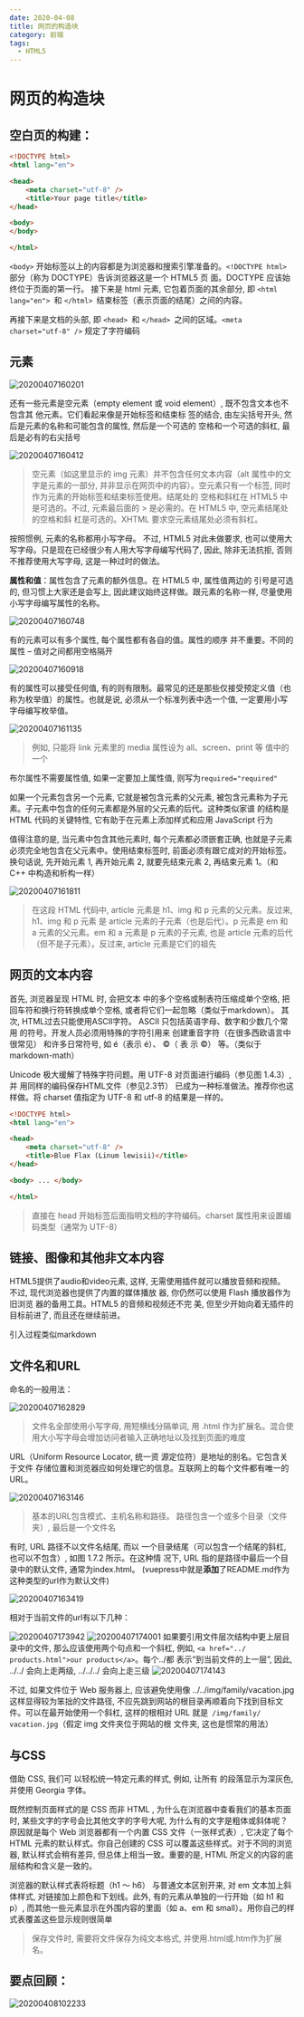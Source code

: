 ```yaml
---
date: 2020-04-08
title: 网页的构造块
category: 前端
tags:
  - HTML5
---
```


# 网页的构造块

## 空白页的构建：

```html
<!DOCTYPE html>
<html lang="en">

<head>
    <meta charset="utf-8" />
    <title>Your page title</title>
</head>

<body>
</body>

</html>

```

`<body>` 开始标签以上的内容都是为浏览器和搜索引擎准备的。`<!DOCTYPE html>` 部分（称为 DOCTYPE）告诉浏览器这是一个 HTML5 页 面。DOCTYPE 应该始终位于页面的第一行。 
接下来是 html 元素, 它包着页面的其余部分, 即 `<html lang="en"> `和 `</html> `结束标签（表示页面的结尾）之间的内容。

再接下来是文档的头部, 即 `<head> `和 `</head> `之间的区域。`<meta charset="utf-8" />` 规定了字符编码

## 元素

![20200407160201](https://raw.githubusercontent.com/fengwei2002/Pictures_02/master/img/20200407160201.png)

还有一些元素是空元素（empty element 或 void element）, 既不包含文本也不包含其 他元素。它们看起来像是开始标签和结束标 签的结合, 由左尖括号开头, 然后是元素的名称和可能包含的属性, 然后是一个可选的 空格和一个可选的斜杠, 最后是必有的右尖括号

![20200407160412](https://raw.githubusercontent.com/fengwei2002/Pictures_02/master/img/20200407160412.png)
>空元素（如这里显示的 img 元素）并不包含任何文本内容（alt 属性中的文字是元素的一部分,  并非显示在网页中的内容）。空元素只有一个标签, 同时作为元素的开始标签和结束标签使用。结尾处的 空格和斜杠在 HTML5 中是可选的。不过, 元素最后面的 > 是必需的。在 HTML5 中, 空元素结尾处的空格和斜 杠是可选的。XHTML 要求空元素结尾处必须有斜杠。

按照惯例, 元素的名称都用小写字母。 不过, HTML5 对此未做要求, 也可以使用大写字母。只是现在已经很少有人用大写字母编写代码了, 因此, 除非无法抗拒, 否则不推荐使用大写字母, 这是一种过时的做法。

**属性和值**：属性包含了元素的额外信息。在 HTML5 中, 属性值两边的 引号是可选的, 但习惯上大家还是会写上,  因此建议始终这样做。跟元素的名称一样,  尽量使用小写字母编写属性的名称。

![20200407160748](https://raw.githubusercontent.com/fengwei2002/Pictures_02/master/img/20200407160748.png)

有的元素可以有多个属性, 每个属性都有各自的值。属性的顺序 并不重要。不同的属性 – 值对之间都用空格隔开

![20200407160918](https://raw.githubusercontent.com/fengwei2002/Pictures_02/master/img/20200407160918.png)

有的属性可以接受任何值, 有的则有限制。最常见的还是那些仅接受预定义值（也称为枚举值）的属性。也就是说, 必须从一个标准列表中选一个值, 一定要用小写字母编写枚举值。

![20200407161135](https://raw.githubusercontent.com/fengwei2002/Pictures_02/master/img/20200407161135.png)
> 例如, 只能将 link 元素里的 media 属性设为 all、screen、print 等 值中的一个

布尔属性不需要属性值, 如果一定要加上属性值, 则写为`required="required"`

如果一个元素包含另一个元素, 它就是被包含元素的父元素, 被包含元素称为子元素。子元素中包含的任何元素都是外层的父元素的后代。这种类似家谱 的结构是 HTML 代码的关键特性, 它有助于在元素上添加样式和应用 JavaScript 行为

值得注意的是, 当元素中包含其他元素时, 每个元素都必须嵌套正确, 也就是子元素必须完全地包含在父元素中。使用结束标签时, 前面必须有跟它成对的开始标签。换句话说, 先开始元素 1, 再开始元素 2, 就要先结束元素 2, 再结束元素 1。（和 C++ 中构造和析构一样）

![20200407161811](https://raw.githubusercontent.com/fengwei2002/Pictures_02/master/img/20200407161811.png)

>在这段 HTML 代码中, article 元素是 h1、img 和 p 元素的父元素。反过来, h1、img 和 p 元素 是 article 元素的子元素（也是后代）。p 元素是 em 和 a 元素的父元素。em 和 a 元素是 p 元素的子元素,  也是 article 元素的后代（但不是子元素）。反过来, article 元素是它们的祖先

## 网页的文本内容

首先, 浏览器呈现 HTML 时, 会把文本 中的多个空格或制表符压缩成单个空格, 把回车符和换行符转换成单个空格, 或者将它们一起忽略（类似于markdown）。 
其次, HTML过去只能使用ASCII字符。 ASCII 只包括英语字母、数字和少数几个常用 的符号。开发人员必须用特殊的字符引用来 创建重音字符（在很多西欧语言中很常见） 和许多日常符号, 如 &eacute;（表示 é）、 &copy;（ 表 示 ©） 等。（类似于markdown-math）


Unicode 极大缓解了特殊字符问题。用 UTF-8 对页面进行编码（参见图 1.4.3）, 并 用同样的编码保存HTML文件（参见2.3节） 已成为一种标准做法。推荐你也这样做。将 charset 值指定为 UTF-8 和 utf-8 的结果是一样的。

```html
<!DOCTYPE html>
<html lang="en">

<head>
    <meta charset="utf-8" />
    <title>Blue Flax (Linum lewisii)</title>
</head>

<body> ... </body>

</html>
```

>直接在 head 开始标签后面指明文档的字符编码。charset 属性用来设置编码类型（通常为 UTF-8）

## 链接、图像和其他非文本内容

HTML5提供了audio和video元素,  这样, 无需使用插件就可以播放音频和视频。 不过, 现代浏览器也提供了内置的媒体播放 器, 你仍然可以使用 Flash 播放器作为旧浏览 器的备用工具。HTML5 的音频和视频还不完 美, 但至少开始向着无插件的目标前进了,  而且还在继续前进。 

引入过程类似markdown

## 文件名和URL

命名的一般用法：

![20200407162829](https://raw.githubusercontent.com/fengwei2002/Pictures_02/master/img/20200407162829.png)
>文件名全部使用小写字母, 用短横线分隔单词, 用 .html 作为扩展名。混合使用大小写字母会增加访问者输入正确地址以及找到页面的难度

URL（Uniform Resource Locator, 统一资 源定位符）是地址的别名。它包含关于文件 存储位置和浏览器应如何处理它的信息。互联网上的每个文件都有唯一的 URL。 

![20200407163146](https://raw.githubusercontent.com/fengwei2002/Pictures_02/master/img/20200407163146.png)
>基本的URL包含模式、主机名称和路径。 路径包含一个或多个目录（文件夹）, 最后是一个文件名 

有时, URL 路径不以文件名结尾, 而以 一个目录结尾（可以包含一个结尾的斜杠,  也可以不包含）, 如图 1.7.2 所示。在这种情 况下, URL 指的是路径中最后一个目录中的默认文件, 通常为index.html。
(vuepress中就是**添加**了README.md作为这种类型的url作为默认文件)

![20200407163419](https://raw.githubusercontent.com/fengwei2002/Pictures_02/master/img/20200407163419.png)

相对于当前文件的url有以下几种：

![20200407173942](https://raw.githubusercontent.com/fengwei2002/Pictures_02/master/img/20200407173942.png)
![20200407174001](https://raw.githubusercontent.com/fengwei2002/Pictures_02/master/img/20200407174001.png)
如果要引用文件层次结构中更上层目 录中的文件, 那么应该使用两个句点和一个斜杠, 例如, `<a href="../ products.html">our products</a>`。每个../都 表示“到当前文件的上一层”, 因此, ../../ 会向上走两级, ../../../ 会向上走三级
![20200407174143](https://raw.githubusercontent.com/fengwei2002/Pictures_02/master/img/20200407174143.png)

不过, 如果文件位于 Web 服务器上, 应该避免使用像 ../../img/family/vacation.jpg 这样显得较为笨拙的文件路径, 不应先跳到网站的根目录再顺着向下找到目标文件。可以在最开始使用一个斜杠,  这样的根相对 URL 就是` /img/family/ vacation.jpg`（假定 img 文件夹位于网站的根 文件夹, 这也是惯常的用法）

## 与CSS

借助 CSS, 我们可 以轻松统一特定元素的样式, 例如, 让所有 的段落显示为深灰色, 并使用 Georgia 字体。 

既然控制页面样式的是 CSS 而非 HTML , 为什么在浏览器中查看我们的基本页面时, 某些文字的字号会比其他文字的字号大呢, 为什么有的文字是粗体或斜体呢？原因就是每个 Web 浏览器都有一个内置 CSS 文件（一张样式表）, 它决定了每个 HTML 元素的默认样式。你自己创建的 CSS 可以覆盖这些样式。对于不同的浏览器, 默认样式会稍有差异, 但总体上相当一致。重要的是, HTML 所定义的内容的底层结构和含义是一致的。

浏览器的默认样式表将标题（h1 ～ h6） 与普通文本区别开来, 对 em 文本加上斜体样式, 对链接加上颜色和下划线。此外, 有的元素从单独的一行开始（如 h1 和 p）, 而其他一些元素显示在外围内容的里面（如 a、em 和 small）。用你自己的样式表覆盖这些显示规则很简单

>保存文件时, 需要将文件保存为纯文本格式, 并使用.html或.htm作为扩展名。

## 要点回顾：

![20200408102233](https://raw.githubusercontent.com/fengwei2002/Pictures_02/master/img/20200408102233.png)

